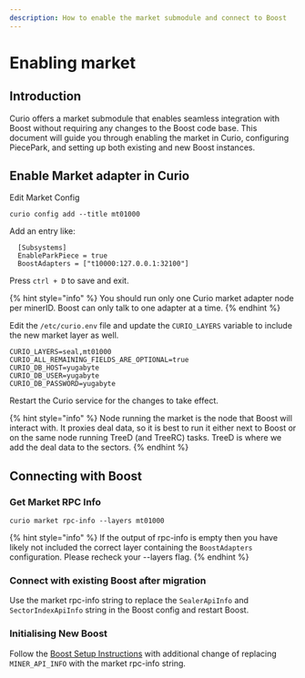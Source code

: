 ```yaml
---
description: How to enable the market submodule and connect to Boost
---
```


# Enabling market

## Introduction

Curio offers a market submodule that enables seamless integration with Boost without requiring any changes to the Boost code base. This document will guide you through enabling the market in Curio, configuring PiecePark, and setting up both existing and new Boost instances.

## Enable Market adapter in Curio

Edit Market Config

```shell
curio config add --title mt01000
```

&#x20;Add an entry like:&#x20;

```
  [Subsystems]
  EnableParkPiece = true
  BoostAdapters = ["t10000:127.0.0.1:32100"]
```

Press `ctrl + D` to save and exit.

{% hint style="info" %}
You should run only one Curio market adapter node per minerID. Boost can only talk to one adapter at a time.
{% endhint %}

Edit the `/etc/curio.env` file and update the `CURIO_LAYERS` variable to include the new market layer as well.

```
CURIO_LAYERS=seal,mt01000
CURIO_ALL_REMAINING_FIELDS_ARE_OPTIONAL=true
CURIO_DB_HOST=yugabyte
CURIO_DB_USER=yugabyte
CURIO_DB_PASSWORD=yugabyte
```

Restart the Curio service for the changes to take effect.

{% hint style="info" %}
Node running the market is the node that Boost will interact with. It proxies deal data, so it is best to run it either next to Boost or on the same node running TreeD (and TreeRC) tasks. TreeD is where we add the deal data to the sectors.
{% endhint %}

## Connecting with Boost

### Get Market RPC Info

```shell
curio market rpc-info --layers mt01000
```

{% hint style="info" %}
If the output of rpc-info is empty then you have likely not included the correct layer containing the `BoostAdapters` configuration. Please recheck your --layers flag.
{% endhint %}

### Connect with existing Boost after migration

Use the market rpc-info string to replace the `SealerApiInfo` and `SectorIndexApiInfo` string in the Boost config and restart Boost.

### Initialising New Boost

Follow the [Boost Setup Instructions](https://boost.filecoin.io/new-boost-setup) with additional change of replacing `MINER_API_INFO` with the market rpc-info string.
